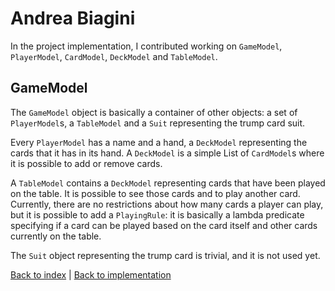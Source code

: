 # Andrea Biagini

In the project implementation, I contributed working on `GameModel`, `PlayerModel`, `CardModel`, `DeckModel` and `TableModel`.

## GameModel

The `GameModel` object is basically a container of other objects: a set of `PlayerModel`s, a `TableModel` and a `Suit` representing the trump card suit.

Every `PlayerModel` has a name and a hand, a `DeckModel` representing the cards that it has in its hand. A `DeckModel` is a simple List of `CardModel`s where it is possible to add or remove cards.

A `TableModel` contains a `DeckModel` representing cards that have been played on the table. It is possible to see those cards and to play another card. Currently, there are no restrictions about how many cards a player can play, but it is possible to add a `PlayingRule`: it is basically a lambda predicate specifying if a card can be played based on the card itself and other cards currently on the table.

The `Suit` object representing the trump card is trivial, and it is not used yet.

[Back to index](../../index.md) |
[Back to implementation](../index.md)
